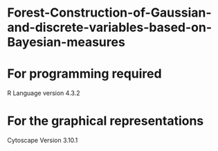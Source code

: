 # Forest-Construction-of-Gaussian-and-discrete-variables-based-on-Bayesian-measures
# For programming required
R Language version 4.3.2
# For the graphical representations
Cytoscape Version 3.10.1
